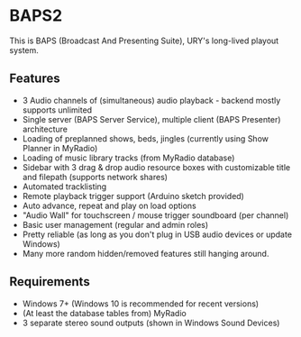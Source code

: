 # BAPS2

This is BAPS (Broadcast And Presenting Suite), URY's long-lived playout system.

## Features
  - 3 Audio channels of (simultaneous) audio playback - backend mostly supports unlimited
  - Single server (BAPS Server Service), multiple client (BAPS Presenter) architecture
  - Loading of preplanned shows, beds, jingles (currently using Show Planner in MyRadio)
  - Loading of music library tracks (from MyRadio database)
  - Sidebar with 3 drag & drop audio resource boxes with customizable title and filepath (supports network shares)
  - Automated tracklisting
  - Remote playback trigger support (Arduino sketch provided)
  - Auto advance, repeat and play on load options
  - "Audio Wall" for touchscreen / mouse trigger soundboard (per channel)
  - Basic user management (regular and admin roles)
  - Pretty reliable (as long as you don't plug in USB audio devices or update Windows)
  - Many more random hidden/removed features still hanging around.

## Requirements
  - Windows 7+ (Windows 10 is recommended for recent versions)
  - (At least the database tables from) MyRadio
  - 3 separate stereo sound outputs (shown in Windows Sound Devices)
  

